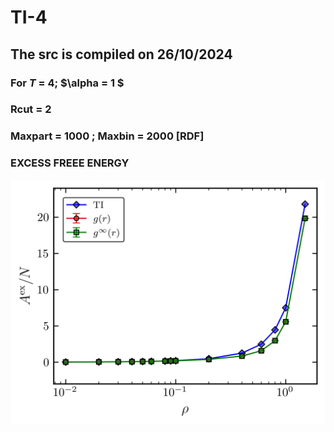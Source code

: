 # TI-4
## The src is compiled on 26/10/2024
### For $T$ = 4; $\alpha = 1 $
### Rcut = 2 
### Maxpart = 1000 ; Maxbin = 2000 [RDF]

### EXCESS FREEE ENERGY

![free_enrgy](PLOT_SCRIPTS/Free_Energy.jpg)